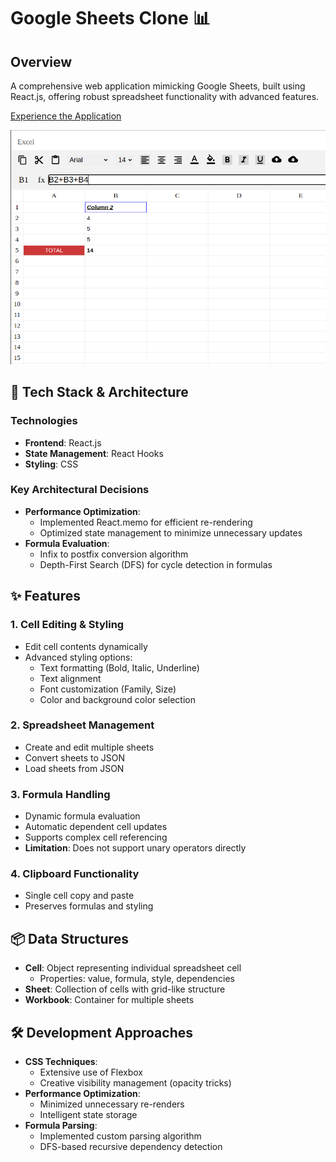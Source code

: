 # Google Sheets Clone 📊

## Overview
A comprehensive web application mimicking Google Sheets, built using React.js, offering robust spreadsheet functionality with advanced features.

[Experience the Application](https://google-sheet-assignment-zeotap.vercel.app/)

![Application Screenshot](./public/demo.png)

## 🚀 Tech Stack & Architecture

### Technologies
- **Frontend**: React.js
- **State Management**: React Hooks
- **Styling**: CSS

### Key Architectural Decisions
- **Performance Optimization**: 
  - Implemented React.memo for efficient re-rendering
  - Optimized state management to minimize unnecessary updates
- **Formula Evaluation**:
  - Infix to postfix conversion algorithm
  - Depth-First Search (DFS) for cycle detection in formulas

## ✨ Features

### 1. Cell Editing & Styling
- Edit cell contents dynamically
- Advanced styling options:
  - Text formatting (Bold, Italic, Underline)
  - Text alignment
  - Font customization (Family, Size)
  - Color and background color selection

### 2. Spreadsheet Management
- Create and edit multiple sheets
- Convert sheets to JSON
- Load sheets from JSON

### 3. Formula Handling
- Dynamic formula evaluation
- Automatic dependent cell updates
- Supports complex cell referencing
- **Limitation**: Does not support unary operators directly

### 4. Clipboard Functionality
- Single cell copy and paste
- Preserves formulas and styling

## 📦 Data Structures
- **Cell**: Object representing individual spreadsheet cell
  - Properties: value, formula, style, dependencies
- **Sheet**: Collection of cells with grid-like structure
- **Workbook**: Container for multiple sheets

## 🛠 Development Approaches
- **CSS Techniques**:
  - Extensive use of Flexbox
  - Creative visibility management (opacity tricks)
- **Performance Optimization**:
  - Minimized unnecessary re-renders
  - Intelligent state storage
- **Formula Parsing**:
  - Implemented custom parsing algorithm
  - DFS-based recursive dependency detection



